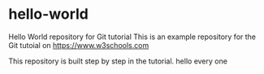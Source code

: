 # hello-world
Hello World repository for Git tutorial
This is an example repository for the Git tutoial on https://www.w3schools.com

This repository is built step by step in the tutorial.
hello every one
